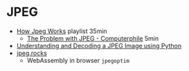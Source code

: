 JPEG
====

* [How Jpeg Works](https://www.youtube.com/playlist?list=PLzH6n4zXuckoAod3z31QEST1ZaizBuNHh) playlist 35min
    * [The Problem with JPEG - Computerphile](https://www.youtube.com/watch?v=yBX8GFqt6GA) 5min
* [Understanding and Decoding a JPEG Image using Python](https://yasoob.me/posts/understanding-and-writing-jpeg-decoder-in-python/)
* [jpeg.rocks](https://jpeg.rocks/)
    * WebAssembly in browser `jpegoptim`
